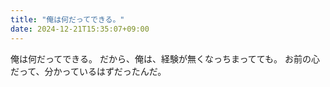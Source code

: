 ```yaml
---
title: "俺は何だってできる。"
date: 2024-12-21T15:35:07+09:00
---
```

俺は何だってできる。
だから、俺は、経験が無くなっちまってても。
お前の心だって、分かっているはずだったんだ。
